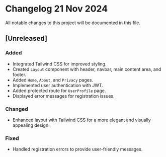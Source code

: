 # Changelog 21 Nov 2024

All notable changes to this project will be documented in this file.

## [Unreleased]

### Added

- Integrated Tailwind CSS for improved styling.
- Created `Layout` component with header, navbar, main content area, and footer.
- Added `Home`, `About`, and `Privacy` pages.
- Implemented user authentication with JWT.
- Added protected route for `UserProfile` page.
- Displayed error messages for registration issues.

### Changed

- Enhanced layout with Tailwind CSS for a more elegant and visually appealing design.

### Fixed

- Handled registration errors to provide user-friendly messages.
